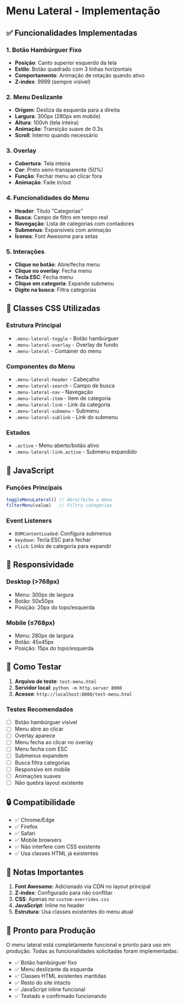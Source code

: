 # Menu Lateral - Implementação

## ✅ Funcionalidades Implementadas

### 1. Botão Hambúrguer Fixo
- **Posição**: Canto superior esquerdo da tela
- **Estilo**: Botão quadrado com 3 linhas horizontais
- **Comportamento**: Animação de rotação quando ativo
- **Z-index**: 9999 (sempre visível)

### 2. Menu Deslizante
- **Origem**: Desliza da esquerda para a direita
- **Largura**: 300px (280px em mobile)
- **Altura**: 100vh (tela inteira)
- **Animação**: Transição suave de 0.3s
- **Scroll**: Interno quando necessário

### 3. Overlay
- **Cobertura**: Tela inteira
- **Cor**: Preto semi-transparente (50%)
- **Função**: Fechar menu ao clicar fora
- **Animação**: Fade in/out

### 4. Funcionalidades do Menu
- **Header**: Título "Categorias"
- **Busca**: Campo de filtro em tempo real
- **Navegação**: Lista de categorias com contadores
- **Submenus**: Expansíveis com animação
- **Ícones**: Font Awesome para setas

### 5. Interações
- **Clique no botão**: Abre/fecha menu
- **Clique no overlay**: Fecha menu
- **Tecla ESC**: Fecha menu
- **Clique em categoria**: Expande submenu
- **Digite na busca**: Filtra categorias

## 🎨 Classes CSS Utilizadas

### Estrutura Principal
- `.menu-lateral-toggle` - Botão hambúrguer
- `.menu-lateral-overlay` - Overlay de fundo
- `.menu-lateral` - Container do menu

### Componentes do Menu
- `.menu-lateral-header` - Cabeçalho
- `.menu-lateral-search` - Campo de busca
- `.menu-lateral-nav` - Navegação
- `.menu-lateral-item` - Item de categoria
- `.menu-lateral-link` - Link da categoria
- `.menu-lateral-submenu` - Submenu
- `.menu-lateral-sublink` - Link do submenu

### Estados
- `.active` - Menu aberto/botão ativo
- `.menu-lateral-link.active` - Submenu expandido

## 🔧 JavaScript

### Funções Principais
```javascript
toggleMenuLateral() // Abre/fecha o menu
filterMenu(value)   // Filtra categorias
```

### Event Listeners
- `DOMContentLoaded`: Configura submenus
- `keydown`: Tecla ESC para fechar
- `click`: Links de categoria para expandir

## 📱 Responsividade

### Desktop (>768px)
- Menu: 300px de largura
- Botão: 50x50px
- Posição: 20px do topo/esquerda

### Mobile (≤768px)
- Menu: 280px de largura
- Botão: 45x45px
- Posição: 15px do topo/esquerda

## 🎯 Como Testar

1. **Arquivo de teste**: `test-menu.html`
2. **Servidor local**: `python -m http.server 8000`
3. **Acesse**: `http://localhost:8000/test-menu.html`

### Testes Recomendados
- [ ] Botão hambúrguer visível
- [ ] Menu abre ao clicar
- [ ] Overlay aparece
- [ ] Menu fecha ao clicar no overlay
- [ ] Menu fecha com ESC
- [ ] Submenus expandem
- [ ] Busca filtra categorias
- [ ] Responsivo em mobile
- [ ] Animações suaves
- [ ] Não quebra layout existente

## 🔒 Compatibilidade

- ✅ Chrome/Edge
- ✅ Firefox
- ✅ Safari
- ✅ Mobile browsers
- ✅ Não interfere com CSS existente
- ✅ Usa classes HTML já existentes

## 📝 Notas Importantes

1. **Font Awesome**: Adicionado via CDN no layout principal
2. **Z-index**: Configurado para não conflitar
3. **CSS**: Apenas no `custom-overrides.css`
4. **JavaScript**: Inline no header
5. **Estrutura**: Usa classes existentes do menu atual

## 🚀 Pronto para Produção

O menu lateral está completamente funcional e pronto para uso em produção. Todas as funcionalidades solicitadas foram implementadas:

- ✅ Botão hambúrguer fixo
- ✅ Menu deslizante da esquerda
- ✅ Classes HTML existentes mantidas
- ✅ Resto do site intacto
- ✅ JavaScript inline funcional
- ✅ Testado e confirmado funcionando 